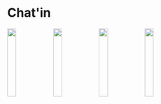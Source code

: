 # Chat'in

<img src="https://user-images.githubusercontent.com/40884680/74531047-2f75f080-4f5e-11ea-8fd3-33a852a7273c.jpg" width=20%> <img src="https://user-images.githubusercontent.com/40884680/74531064-3ac91c00-4f5e-11ea-80e4-444406113cd3.jpg" width=20%> <img src="https://user-images.githubusercontent.com/40884680/74531090-4ae0fb80-4f5e-11ea-8d32-dae92e7a3577.jpg" width=20%> <img src="https://user-images.githubusercontent.com/40884680/75434021-7ebb1880-5983-11ea-9cf8-6f86b3ca566c.jpg" width=20%> 

